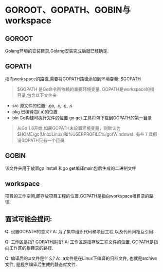 # GOROOT、GOPATH、GOBIN与workspace

## GOROOT
Golang环境的安装目录,Golang安装完成后就已经确定.

## GOPATH
指向workspace的路径,需要将GOPATH路径添加到环境变量: $GOPATH
> $GOPATH 是Go命令所依赖的重要环境变量.
GOPATH是workspace的根目录,包含以下文件夹
- src 源文件的位置: .go, .c, .g, .s
- pkg 已编译包(.a)的位置
- bin Go构建可执行文件的位置
go get 工具将包下载到GOPATH的第一目录
> 从Go 1.8开始,如果GOPATH未设置环境变量，则默认为$HOME/go(Unix/Linux)和%USERPROFILE%/go(Windows).
> 有些工具假设GOPATH只有一个目录.

## GOBIN
该文件夹用于放置go install 和go get编译main包后生成的二进制文件

## workspace
项目的工作空间,即存放项目工程的位置,GOPATH是指向workspace根目录的路径.

## 面试可能会提问:
Q: 设置GOPATH的意义?
A: 为了集中组织代码和项目工程,以及代码间相互引用.

Q: 工作区是指? GOPATH是指?
A: 工作区是指存放工程文件的位置, GOPATH是指向工作区的根目录的路径.

Q: 编译后的.a文件是什么?
A: .a文件是在Linux下编译的归档文件, 也就是archive文件, 是程序编译后生成的静态库文件.
